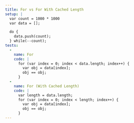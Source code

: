 ```yaml
---
title: For vs For With Cached Length
setup: |
  var count = 1000 * 1000
  var data = [];

  do {
    data.push(count);
  } while(--count);
tests:
  -
    name: For
    code: |
      for (var index = 0; index < data.length; index++) {
        var obj = data[index];
        obj == obj;
      }
  -
    name: For (With Cached Length)
    code: |
      var length = data.length;
      for (var index = 0; index < length; index++) {
        var obj = data[index];
        obj == obj;
      }
---
```


